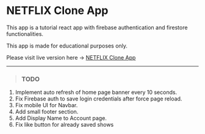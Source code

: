# NETFLIX Clone App

This app is a tutorial react app with firebase authentication and firestore functionalities.

This app is made for educational purposes only.

Please visit live version here -> [NETFLIX Clone App](https://netflix.abhirupnandy.click/ "NETFLIX Clone App")


------------

> ### TODO
1. Implement auto refresh of home page banner every 10 seconds.
2. Fix Firebase auth to save login credentials after force page reload.
3. Fix mobile UI for Navbar.
4. Add small footer section.
5. Add Display Name to Account page.
6. Fix like button for already saved shows
